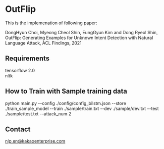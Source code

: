 # OutFlip
This is the implemenation of following paper:

DongHyun Choi, Myeong Cheol Shin, EungGyun Kim and Dong Ryeol Shin, OutFlip: Generating Examples for Unknown Intent Detection with Natural Language Attack, ACL Findings, 2021

## Requirements
tensorflow 2.0 <br>
nltk <br>

## How to Train with Sample training data
python main.py --config ./config/config_bilstm.json --store ./train_sample_model --train ./sample/train.txt --dev ./sample/dev.txt --test ./sample/test.txt --attack_num 2

## Contact
nlp.en@kakaoenterprise.com 
